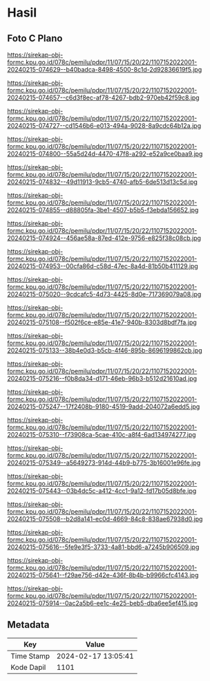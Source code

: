 # Hasil

## Foto C Plano

https://sirekap-obj-formc.kpu.go.id/078c/pemilu/pdpr/11/07/15/20/22/1107152022001-20240215-074629--b40badca-8498-4500-8c1d-2d92836619f5.jpg

https://sirekap-obj-formc.kpu.go.id/078c/pemilu/pdpr/11/07/15/20/22/1107152022001-20240215-074657--c6d3f8ec-af78-4267-bdb2-970eb42f59c8.jpg

https://sirekap-obj-formc.kpu.go.id/078c/pemilu/pdpr/11/07/15/20/22/1107152022001-20240215-074727--cd1546b6-e013-494a-9028-8a9cdc64b12a.jpg

https://sirekap-obj-formc.kpu.go.id/078c/pemilu/pdpr/11/07/15/20/22/1107152022001-20240215-074800--55a5d24d-4470-47f8-a292-e52a9ce0baa9.jpg

https://sirekap-obj-formc.kpu.go.id/078c/pemilu/pdpr/11/07/15/20/22/1107152022001-20240215-074832--49d11913-9cb5-4740-afb5-6de513d13c5d.jpg

https://sirekap-obj-formc.kpu.go.id/078c/pemilu/pdpr/11/07/15/20/22/1107152022001-20240215-074855--d88805fa-3be1-4507-b5b5-f3ebda156652.jpg

https://sirekap-obj-formc.kpu.go.id/078c/pemilu/pdpr/11/07/15/20/22/1107152022001-20240215-074924--456ae58a-87ed-412e-9756-e825f38c08cb.jpg

https://sirekap-obj-formc.kpu.go.id/078c/pemilu/pdpr/11/07/15/20/22/1107152022001-20240215-074953--00cfa86d-c58d-47ec-8a4d-81b50b411129.jpg

https://sirekap-obj-formc.kpu.go.id/078c/pemilu/pdpr/11/07/15/20/22/1107152022001-20240215-075020--9cdcafc5-4d73-4425-8d0e-717369079a08.jpg

https://sirekap-obj-formc.kpu.go.id/078c/pemilu/pdpr/11/07/15/20/22/1107152022001-20240215-075108--f502f6ce-e85e-41e7-940b-8303d8bdf7fa.jpg

https://sirekap-obj-formc.kpu.go.id/078c/pemilu/pdpr/11/07/15/20/22/1107152022001-20240215-075133--38b4e0d3-b5cb-4f46-895b-8696199862cb.jpg

https://sirekap-obj-formc.kpu.go.id/078c/pemilu/pdpr/11/07/15/20/22/1107152022001-20240215-075216--f0b8da34-d171-46eb-96b3-b512d21610ad.jpg

https://sirekap-obj-formc.kpu.go.id/078c/pemilu/pdpr/11/07/15/20/22/1107152022001-20240215-075247--17f2408b-9180-4519-9add-204072a6edd5.jpg

https://sirekap-obj-formc.kpu.go.id/078c/pemilu/pdpr/11/07/15/20/22/1107152022001-20240215-075310--f73908ca-5cae-410c-a8f4-6ad134974277.jpg

https://sirekap-obj-formc.kpu.go.id/078c/pemilu/pdpr/11/07/15/20/22/1107152022001-20240215-075349--a5649273-914d-44b9-b775-3b16001e96fe.jpg

https://sirekap-obj-formc.kpu.go.id/078c/pemilu/pdpr/11/07/15/20/22/1107152022001-20240215-075443--03b4dc5c-a412-4cc1-9a12-fd17b05d8bfe.jpg

https://sirekap-obj-formc.kpu.go.id/078c/pemilu/pdpr/11/07/15/20/22/1107152022001-20240215-075508--b2d8a141-ec0d-4669-84c8-838ae67938d0.jpg

https://sirekap-obj-formc.kpu.go.id/078c/pemilu/pdpr/11/07/15/20/22/1107152022001-20240215-075616--5fe9e3f5-3733-4a81-bbd6-a7245b906509.jpg

https://sirekap-obj-formc.kpu.go.id/078c/pemilu/pdpr/11/07/15/20/22/1107152022001-20240215-075641--f29ae756-d42e-436f-8b4b-b9966cfc4143.jpg

https://sirekap-obj-formc.kpu.go.id/078c/pemilu/pdpr/11/07/15/20/22/1107152022001-20240215-075914--0ac2a5b6-ee1c-4e25-beb5-dba6ee5ef415.jpg


## Metadata

| Key        | Value               |
| ---------- | ------------------- |
| Time Stamp | 2024-02-17 13:05:41 |
| Kode Dapil | 1101                |



